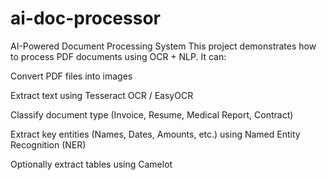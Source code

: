 # ai-doc-processor
AI-Powered Document Processing System
This project demonstrates how to process PDF documents using OCR + NLP.
It can:

Convert PDF files into images

Extract text using Tesseract OCR / EasyOCR

Classify document type (Invoice, Resume, Medical Report, Contract)

Extract key entities (Names, Dates, Amounts, etc.) using Named Entity Recognition (NER)

Optionally extract tables using Camelot
